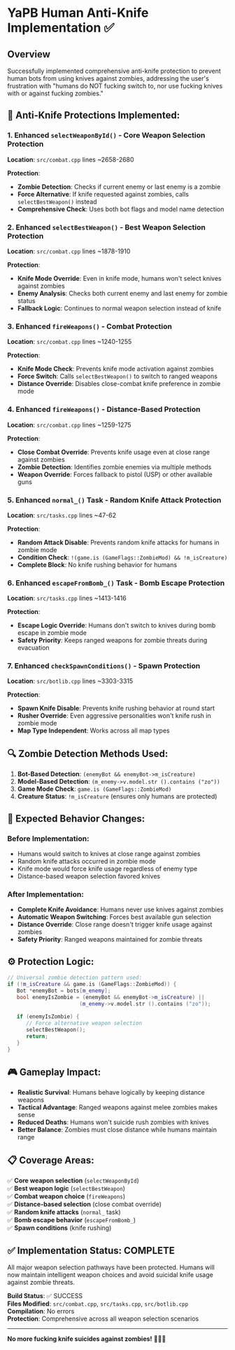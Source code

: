 # YaPB Human Anti-Knife Implementation ✅

## Overview
Successfully implemented comprehensive anti-knife protection to prevent human bots from using knives against zombies, addressing the user's frustration with "humans do NOT fucking switch to, nor use fucking knives with or against fucking zombies."

## 🚫 **Anti-Knife Protections Implemented:**

### 1. **Enhanced `selectWeaponById()` - Core Weapon Selection Protection**
**Location**: `src/combat.cpp` lines ~2658-2680

**Protection**:
- **Zombie Detection**: Checks if current enemy or last enemy is a zombie
- **Force Alternative**: If knife requested against zombies, calls `selectBestWeapon()` instead
- **Comprehensive Check**: Uses both bot flags and model name detection

### 2. **Enhanced `selectBestWeapon()` - Best Weapon Selection Protection**
**Location**: `src/combat.cpp` lines ~1878-1910

**Protection**:
- **Knife Mode Override**: Even in knife mode, humans won't select knives against zombies
- **Enemy Analysis**: Checks both current enemy and last enemy for zombie status
- **Fallback Logic**: Continues to normal weapon selection instead of knife

### 3. **Enhanced `fireWeapons()` - Combat Protection**
**Location**: `src/combat.cpp` lines ~1240-1255

**Protection**:
- **Knife Mode Check**: Prevents knife mode activation against zombies
- **Force Switch**: Calls `selectBestWeapon()` to switch to ranged weapons
- **Distance Override**: Disables close-combat knife preference in zombie mode

### 4. **Enhanced `fireWeapons()` - Distance-Based Protection**
**Location**: `src/combat.cpp` lines ~1259-1275

**Protection**:
- **Close Combat Override**: Prevents knife usage even at close range against zombies
- **Zombie Detection**: Identifies zombie enemies via multiple methods
- **Weapon Override**: Forces fallback to pistol (USP) or other available guns

### 5. **Enhanced `normal_()` Task - Random Knife Attack Protection**
**Location**: `src/tasks.cpp` lines ~47-62

**Protection**:
- **Random Attack Disable**: Prevents random knife attacks for humans in zombie mode
- **Condition Check**: `!(game.is (GameFlags::ZombieMod) && !m_isCreature)`
- **Complete Block**: No knife rushing behavior for humans

### 6. **Enhanced `escapeFromBomb_()` Task - Bomb Escape Protection**
**Location**: `src/tasks.cpp` lines ~1413-1416

**Protection**:
- **Escape Logic Override**: Humans don't switch to knives during bomb escape in zombie mode
- **Safety Priority**: Keeps ranged weapons for zombie threats during evacuation

### 7. **Enhanced `checkSpawnConditions()` - Spawn Protection**
**Location**: `src/botlib.cpp` lines ~3303-3315

**Protection**:
- **Spawn Knife Disable**: Prevents knife rushing behavior at round start
- **Rusher Override**: Even aggressive personalities won't knife rush in zombie mode
- **Map Type Independent**: Works across all map types

## 🔍 **Zombie Detection Methods Used:**

1. **Bot-Based Detection**: `(enemyBot && enemyBot->m_isCreature)`
2. **Model-Based Detection**: `(m_enemy->v.model.str ().contains ("zo"))`
3. **Game Mode Check**: `game.is (GameFlags::ZombieMod)`
4. **Creature Status**: `!m_isCreature` (ensures only humans are protected)

## 🎯 **Expected Behavior Changes:**

### **Before Implementation:**
- Humans would switch to knives at close range against zombies
- Random knife attacks occurred in zombie mode
- Knife mode would force knife usage regardless of enemy type
- Distance-based weapon selection favored knives

### **After Implementation:**
- **Complete Knife Avoidance**: Humans never use knives against zombies
- **Automatic Weapon Switching**: Forces best available gun selection
- **Distance Override**: Close range doesn't trigger knife usage against zombies
- **Safety Priority**: Ranged weapons maintained for zombie threats

## ⚙️ **Protection Logic:**

```cpp
// Universal zombie detection pattern used:
if (!m_isCreature && game.is (GameFlags::ZombieMod)) {
   Bot *enemyBot = bots[m_enemy];
   bool enemyIsZombie = (enemyBot && enemyBot->m_isCreature) || 
                       (m_enemy->v.model.str ().contains ("zo"));
   
   if (enemyIsZombie) {
      // Force alternative weapon selection
      selectBestWeapon();
      return;
   }
}
```

## 🎮 **Gameplay Impact:**

- **Realistic Survival**: Humans behave logically by keeping distance weapons
- **Tactical Advantage**: Ranged weapons against melee zombies makes sense
- **Reduced Deaths**: Humans won't suicide rush zombies with knives
- **Better Balance**: Zombies must close distance while humans maintain range

## 📋 **Coverage Areas:**

✅ **Core weapon selection** (`selectWeaponById`)  
✅ **Best weapon logic** (`selectBestWeapon`)  
✅ **Combat weapon choice** (`fireWeapons`)  
✅ **Distance-based selection** (close combat override)  
✅ **Random knife attacks** (`normal_` task)  
✅ **Bomb escape behavior** (`escapeFromBomb_`)  
✅ **Spawn conditions** (knife rushing)  

## ✅ **Implementation Status: COMPLETE**

All major weapon selection pathways have been protected. Humans will now maintain intelligent weapon choices and avoid suicidal knife usage against zombie threats.

**Build Status**: ✅ SUCCESS  
**Files Modified**: `src/combat.cpp`, `src/tasks.cpp`, `src/botlib.cpp`  
**Compilation**: No errors  
**Protection**: Comprehensive across all weapon selection scenarios

---
**No more fucking knife suicides against zombies!** 🔫🧟‍♂️
